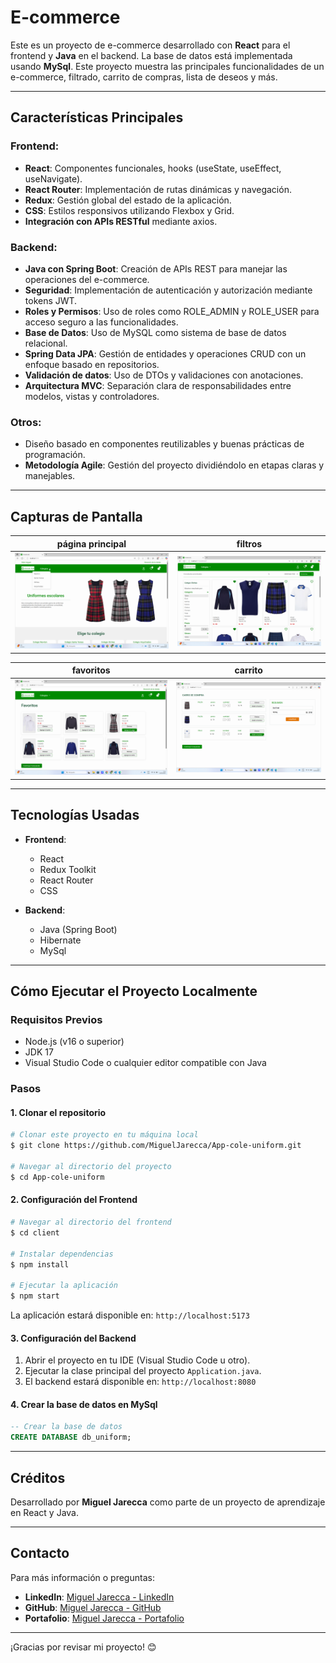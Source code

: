 # E-commerce

Este es un proyecto de e-commerce desarrollado con **React** para el frontend y **Java** en el backend. La base de datos está implementada usando **MySql**. Este proyecto muestra las principales funcionalidades de un e-commerce, filtrado, carrito de compras, lista de deseos y más.

---

## Características Principales

### Frontend:
- **React**: Componentes funcionales, hooks (useState, useEffect, useNavigate).
- **React Router**: Implementación de rutas dinámicas y navegación.
- **Redux**: Gestión global del estado de la aplicación.
- **CSS**: Estilos responsivos utilizando Flexbox y Grid.
- **Integración con APIs RESTful** mediante axios.

### Backend:
- **Java con Spring Boot**: Creación de APIs REST para manejar las operaciones del e-commerce.
- **Seguridad**: Implementación de autenticación y autorización mediante tokens JWT.
- **Roles y Permisos**: Uso de roles como ROLE_ADMIN y ROLE_USER para acceso seguro a las funcionalidades.
- **Base de Datos**: Uso de MySQL como sistema de base de datos relacional.
- **Spring Data JPA**: Gestión de entidades y operaciones CRUD con un enfoque basado en repositorios.
- **Validación de datos**: Uso de DTOs y validaciones con anotaciones.
- **Arquitectura MVC**: Separación clara de responsabilidades entre modelos, vistas y controladores.

### Otros:
- Diseño basado en componentes reutilizables y buenas prácticas de programación.
- **Metodología Agile**: Gestión del proyecto dividiéndolo en etapas claras y manejables.

---

## Capturas de Pantalla

| página principal | filtros |
| ---------------- | ------- |
| <img src="./screenshot/pagina-principal.png" style="width: 100%;" alt="Página Principal" /> | <img src="./screenshot/filtros.png" style="width: 100%;" alt="Filtros" /> |

| favoritos | carrito |
| ---------------- | ------- |
| <img src="./screenshot/favoritos.png" style="width: 100%;" alt="Página Principal" /> | <img src="./screenshot/carrito.png" style="width: 100%;" alt="Filtros" /> |


---

## Tecnologías Usadas

- **Frontend**:
  - React
  - Redux Toolkit
  - React Router
  - CSS

- **Backend**:
  - Java (Spring Boot)
  - Hibernate
  - MySql

---

## Cómo Ejecutar el Proyecto Localmente

### Requisitos Previos

- Node.js (v16 o superior)
- JDK 17
- Visual Studio Code o cualquier editor compatible con Java

### Pasos

#### 1. Clonar el repositorio

```bash
# Clonar este proyecto en tu máquina local
$ git clone https://github.com/MiguelJarecca/App-cole-uniform.git

# Navegar al directorio del proyecto
$ cd App-cole-uniform
```

#### 2. Configuración del Frontend

```bash
# Navegar al directorio del frontend
$ cd client

# Instalar dependencias
$ npm install

# Ejecutar la aplicación
$ npm start
```

La aplicación estará disponible en: `http://localhost:5173`

#### 3. Configuración del Backend

1. Abrir el proyecto en tu IDE (Visual Studio Code u otro).
2. Ejecutar la clase principal del proyecto `Application.java`.
3. El backend estará disponible en: `http://localhost:8080`

#### 4. Crear la base de datos en MySql

```sql
-- Crear la base de datos 
CREATE DATABASE db_uniform;
```

---

## Créditos

Desarrollado por **Miguel Jarecca** como parte de un proyecto de aprendizaje en React y Java.

---

## Contacto

Para más información o preguntas:
- **LinkedIn**: [Miguel Jarecca - LinkedIn](https://www.linkedin.com/in/migueljarecca/)
- **GitHub**: [Miguel Jarecca - GitHub](https://github.com/MiguelJarecca)
- **Portafolio**: [Miguel Jarecca - Portafolio](https://migueljarecca.github.io/portafolio-miguel/)

---

¡Gracias por revisar mi proyecto! 😊
